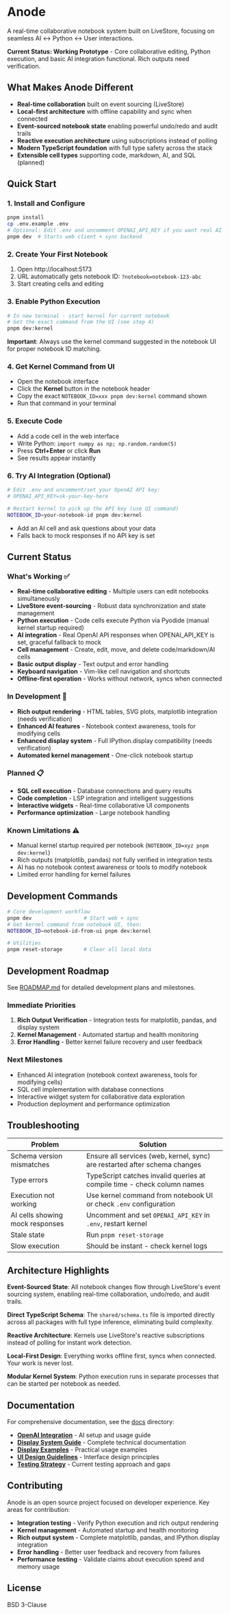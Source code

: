 # Anode

A real-time collaborative notebook system built on LiveStore, focusing on seamless AI ↔ Python ↔ User interactions.

**Current Status: Working Prototype** - Core collaborative editing, Python execution, and basic AI integration functional. Rich outputs need verification.

## What Makes Anode Different

- **Real-time collaboration** built on event sourcing (LiveStore)
- **Local-first architecture** with offline capability and sync when connected
- **Event-sourced notebook state** enabling powerful undo/redo and audit trails
- **Reactive execution architecture** using subscriptions instead of polling
- **Modern TypeScript foundation** with full type safety across the stack
- **Extensible cell types** supporting code, markdown, AI, and SQL (planned)

## Quick Start

### 1. Install and Configure
```bash
pnpm install
cp .env.example .env
# Optional: Edit .env and uncomment OPENAI_API_KEY if you want real AI responses
pnpm dev  # Starts web client + sync backend
```

### 2. Create Your First Notebook
1. Open http://localhost:5173
2. URL automatically gets notebook ID: `?notebook=notebook-123-abc`
3. Start creating cells and editing

### 3. Enable Python Execution
```bash
# In new terminal - start kernel for current notebook
# Get the exact command from the UI (see step 4)
pnpm dev:kernel
```

**Important**: Always use the kernel command suggested in the notebook UI for proper notebook ID matching.

### 4. Get Kernel Command from UI
- Open the notebook interface
- Click the **Kernel** button in the notebook header
- Copy the exact `NOTEBOOK_ID=xxx pnpm dev:kernel` command shown
- Run that command in your terminal

### 5. Execute Code
- Add a code cell in the web interface
- Write Python: `import numpy as np; np.random.random(5)`
- Press **Ctrl+Enter** or click **Run**
- See results appear instantly

### 6. Try AI Integration (Optional)
```bash
# Edit .env and uncomment/set your OpenAI API key:
# OPENAI_API_KEY=sk-your-key-here

# Restart kernel to pick up the API key (use UI command)
NOTEBOOK_ID=your-notebook-id pnpm dev:kernel
```
- Add an AI cell and ask questions about your data
- Falls back to mock responses if no API key is set

## Current Status

### What's Working ✅
- **Real-time collaborative editing** - Multiple users can edit notebooks simultaneously
- **LiveStore event-sourcing** - Robust data synchronization and state management
- **Python execution** - Code cells execute Python via Pyodide (manual kernel startup required)
- **AI integration** - Real OpenAI API responses when OPENAI_API_KEY is set, graceful fallback to mock
- **Cell management** - Create, edit, move, and delete code/markdown/AI cells
- **Basic output display** - Text output and error handling
- **Keyboard navigation** - Vim-like cell navigation and shortcuts
- **Offline-first operation** - Works without network, syncs when connected

### In Development 🚧
- **Rich output rendering** - HTML tables, SVG plots, matplotlib integration (needs verification)
- **Enhanced AI features** - Notebook context awareness, tools for modifying cells
- **Enhanced display system** - Full IPython.display compatibility (needs verification)
- **Automated kernel management** - One-click notebook startup

### Planned 📋
- **SQL cell execution** - Database connections and query results
- **Code completion** - LSP integration and intelligent suggestions
- **Interactive widgets** - Real-time collaborative UI components
- **Performance optimization** - Large notebook handling

### Known Limitations ⚠️
- Manual kernel startup required per notebook (`NOTEBOOK_ID=xyz pnpm dev:kernel`)
- Rich outputs (matplotlib, pandas) not fully verified in integration tests
- AI has no notebook context awareness or tools to modify notebook
- Limited error handling for kernel failures

## Development Commands

```bash
# Core development workflow
pnpm dev                 # Start web + sync
# Get kernel command from notebook UI, then:
NOTEBOOK_ID=notebook-id-from-ui pnpm dev:kernel

# Utilities
pnpm reset-storage       # Clear all local data
```

## Development Roadmap

See [ROADMAP.md](./ROADMAP.md) for detailed development plans and milestones.

### Immediate Priorities
1. **Rich Output Verification** - Integration tests for matplotlib, pandas, and display system
2. **Kernel Management** - Automated startup and health monitoring
3. **Error Handling** - Better kernel failure recovery and user feedback

### Next Milestones
- Enhanced AI integration (notebook context awareness, tools for modifying cells)
- SQL cell implementation with database connections
- Interactive widget system for collaborative data exploration
- Production deployment and performance optimization

## Troubleshooting

| Problem | Solution |
|---------|----------|
| Schema version mismatches | Ensure all services (web, kernel, sync) are restarted after schema changes |
| Type errors | TypeScript catches invalid queries at compile time - check column names |
| Execution not working | Use kernel command from notebook UI or check `.env` configuration |
| AI cells showing mock responses | Uncomment and set `OPENAI_API_KEY` in `.env`, restart kernel |
| Stale state | Run `pnpm reset-storage` |
| Slow execution | Should be instant - check kernel logs |

## Architecture Highlights

**Event-Sourced State**: All notebook changes flow through LiveStore's event sourcing system, enabling real-time collaboration, undo/redo, and audit trails.

**Direct TypeScript Schema**: The `shared/schema.ts` file is imported directly across all packages with full type inference, eliminating build complexity.

**Reactive Architecture**: Kernels use LiveStore's reactive subscriptions instead of polling for instant work detection.

**Local-First Design**: Everything works offline first, syncs when connected. Your work is never lost.

**Modular Kernel System**: Python execution runs in separate processes that can be started per notebook as needed.

## Documentation

For comprehensive documentation, see the [docs](./docs/) directory:
- **[OpenAI Integration](./docs/ai-features.md)** - AI setup and usage guide
- **[Display System Guide](./docs/display-system.md)** - Complete technical documentation
- **[Display Examples](./docs/display-examples.md)** - Practical usage examples
- **[UI Design Guidelines](./docs/ui-design.md)** - Interface design principles
- **[Testing Strategy](./docs/TESTING.md)** - Current testing approach and gaps

## Contributing

Anode is an open source project focused on developer experience. Key areas for contribution:
- **Integration testing** - Verify Python execution and rich output rendering
- **Kernel management** - Automated startup and health monitoring
- **Rich output system** - Complete matplotlib, pandas, and IPython.display integration
- **Error handling** - Better user feedback and recovery from failures
- **Performance testing** - Validate claims about execution speed and memory usage

## License

BSD 3-Clause